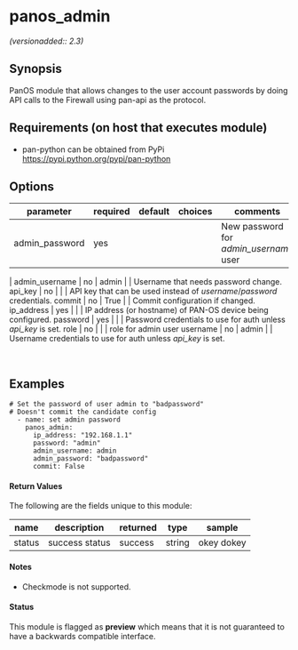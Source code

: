 # panos_admin

_(versionadded:: 2.3)_


## Synopsis

PanOS module that allows changes to the user account passwords by doing API calls to the Firewall using pan-api as the protocol.


## Requirements (on host that executes module)

- pan-python can be obtained from PyPi https://pypi.python.org/pypi/pan-python

## Options

| parameter | required | default | choices | comments |
| --- | --- | --- | --- | --- |
| admin_password  | yes | | | New password for <em>admin_username</em> user |

| admin_username  | no |
admin |
 |
Username that needs password change. </td></tr>
api_key  |
no |
 |
 |
API key that can be used instead of <em>username</em>/<em>password</em> credentials. </td></tr>
commit  |
no |
True |
 |
Commit configuration if changed. </td></tr>
ip_address  |
yes |
 |
 |
IP address (or hostname) of PAN-OS device being configured. </td></tr>
password  |
yes |
 |
 |
Password credentials to use for auth unless <em>api_key</em> is set. </td></tr>
role  |
no |
 |
 |
role for admin user </td></tr>
username  |
no |
admin |
 |
Username credentials to use for auth unless <em>api_key</em> is set. </td></tr>
</table>
</br>



## Examples

    # Set the password of user admin to "badpassword"
    # Doesn't commit the candidate config
      - name: set admin password
        panos_admin:
          ip_address: "192.168.1.1"
          password: "admin"
          admin_username: admin
          admin_password: "badpassword"
          commit: False
#### Return Values

The following are the fields unique to this module:

| name | description | returned | type | sample |
| --- | --- | --- | --- | --- |
| status | success status | success | string | okey dokey |

#### Notes

- Checkmode is not supported.



#### Status

This module is flagged as **preview** which means that it is not guaranteed to have a backwards compatible interface.

